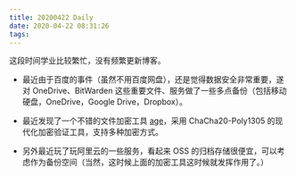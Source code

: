 ```yaml
---
title: 20200422 Daily
date: 2020-04-22 08:31:26
tags:
---
```


这段时间学业比较繁忙，没有频繁更新博客。

* 最近由于百度的事件（虽然不用百度网盘），还是觉得数据安全非常重要，遂对 OneDrive、BitWarden 这些重要文件、服务做了一些多点备份（包括移动硬盘，OneDrive，Google Drive，Dropbox）。

* 最近发现了一个不错的文件加密工具 [age](https://github.com/FiloSottile/age)，采用 ChaCha20-Poly1305 的现代化加密验证工具，支持多种加密方式。

* 另外最近玩了玩阿里云的一些服务，看起来 OSS 的归档存储很便宜，可以考虑作为备份空间（当然，这时候上面的加密工具这时候就发挥作用了。）